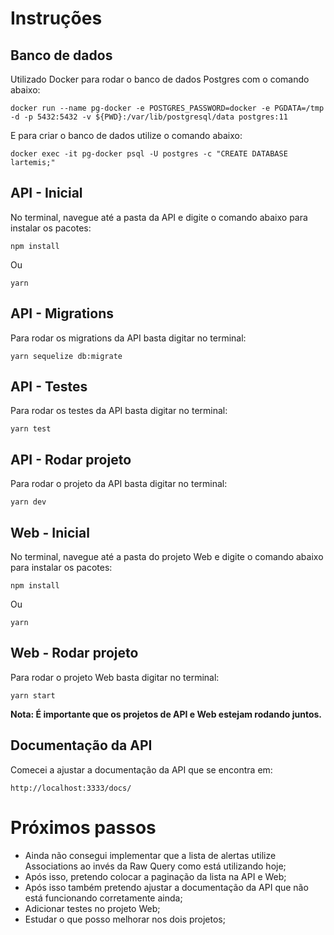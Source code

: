 # Instruções

## Banco de dados

Utilizado Docker para rodar o banco de dados Postgres com o comando abaixo:

    docker run --name pg-docker -e POSTGRES_PASSWORD=docker -e PGDATA=/tmp -d -p 5432:5432 -v ${PWD}:/var/lib/postgresql/data postgres:11


E para criar o banco de dados utilize o comando abaixo:

    docker exec -it pg-docker psql -U postgres -c "CREATE DATABASE lartemis;"

## API - Inicial

No terminal, navegue até a pasta da API e digite o comando abaixo para instalar os pacotes:

    npm install

Ou

    yarn

## API - Migrations

Para rodar os migrations da API basta digitar no terminal:

    yarn sequelize db:migrate

## API - Testes

Para rodar os testes da API basta digitar no terminal:

    yarn test

## API - Rodar projeto

Para rodar o projeto da API basta digitar no terminal:

    yarn dev

## Web - Inicial

No terminal, navegue até a pasta do projeto Web e digite o comando abaixo para instalar os pacotes:

    npm install

Ou

    yarn

## Web - Rodar projeto

Para rodar o projeto Web basta digitar no terminal:

    yarn start


**Nota: É importante que os projetos de API e Web estejam rodando juntos.**

## Documentação da API

Comecei a ajustar a documentação da API que se encontra em:

    http://localhost:3333/docs/

# Próximos passos

- Ainda não consegui implementar que a lista de alertas utilize Associations ao invés da Raw Query como está utilizando hoje;
- Após isso, pretendo colocar a paginação da lista na API e Web;
- Após isso também pretendo ajustar a documentação da API que não está funcionando corretamente ainda;
- Adicionar testes no projeto Web;
- Estudar o que posso melhorar nos dois projetos;
